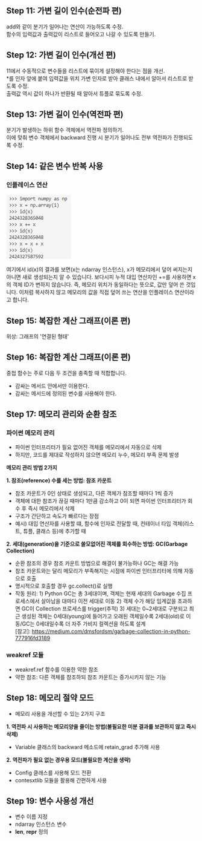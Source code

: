 ## Step 11: 가변 길이 인수(순전파 편)

add와 같이 분기가 일어나는 연산이 가능하도록 수정.  
함수의 입력값과 출력값이 리스트로 들어오고 나갈 수 있도록 만들기.

## Step 12: 가변 길이 인수(개선 편)

11에서 수동적으로 변수들을 리스트에 묶이게 설정해야 한다는 점을 개선.  
*를 인자 앞에 붙여 입력값을 위치 가변 인자로 받아 클래스 내에서 알아서 리스트로 받도록 수정.  
출력값 역시 값이 하나가 반환될 때 알아서 튜플로 묶도록 수정.

## Step 13: 가변 길이 인수(역전파 편)

분기가 발생하는 하위 함수 객체에서 역전파 정의하기.  
이에 맞춰 변수 객체에서 backward 진행 시 분기가 일어나도 전부 역전파가 진행되도록 수정.

## Step 14: 같은 변수 반복 사용

### 인플레이스 연산

![inplace](./inplace.png)

여기에서 id(x)의 결과를 보면(x는 ndarray 인스턴스), x가 메모리에서 덮어 써지는지 아니면 새로 생성되는지 알 수 있습니다. 보다시피 누적 대입 연산자인 +=를 사용하면 x의 객체 ID가 변하지 않습니다. 즉, 메모리 위치가 동일하다는 뜻으로, 값만 덮어 쓴 것입니다. 이처럼 복사하지 않고 메모리의 값을 직접 덮어 쓰는 연산을 인플레이스 연산이라고 합니다.

## Step 15: 복잡한 계산 그래프(이론 편)

위상: 그래프의 '연결된 형태'

## Step 16: 복잡한 계산 그래프(이론 편)

중첩 함수는 주로 다음 두 조건을 충족할 때 적합합니다.
- 감싸는 메서드 안에서만 이용한다.
- 감싸는 메서드에 정의된 변수를 사용해야 한다.

## Step 17: 메모리 관리와 순환 참조

### 파이썬 메모리 관리
- 파이썬 인터프리터가 필요 없어진 객체를 메모리에서 자동으로 삭제
- 하지만, 코드를 제대로 작성하지 않으면 메모리 누수, 메모리 부족 문제 발생  

**메모리 관리 방법 2가지**  

**1. 참조(reference) 수를 세는 방법: 참조 카운트**
- 참조 카운트가 0인 상태로 생성되고, 다른 객체가 참조할 때마다 1씩 증가
- 객체에 대한 참조가 끊길 때마다 1만큼 감소하고 0이 되면 파이썬 인터프리터가 회수 후 즉시 메모리에서 삭제
- 구조가 간단하고 속도가 빠르다는 장점
- 예시) 대입 연산자를 사용할 떄, 함수에 인자로 전달할 때, 컨테이너 타입 객체(리스트, 튜플, 클래스 등)에 추가할 때

**2. 세대(generation)을 기준으로 쓸모없어진 객체를 회수하는 방법: GC(Garbage Collection)**
- 순환 참조의 경우 참조 카운트 방법으로 해결이 불가능하나 GC는 해결 가능
- 참조 카운트와는 달리 메모리가 부족해지는 시점에 파이썬 인터프리터에 의해 자동으로 호출
- 명시적으로 호출할 경우 gc.collect()로 실행
- 작동 원리: 1) Python GC는 총 3세대이며, 객체는 현재 세대의 Garbage 수집 프로세스에서 살아남을 대마다 이전 세대로 이동 2) 객체 수가 해당 임계값을 초과하면 GC이 Collection 프로세스를 trigger(추적) 3) 세대는 0~2세대로 구분되고 최근 생성된 객체는 0세대(young)에 들어가고 오래된 객체일수록 2세대(old)로 이동/GC는 0세대일수록 더 자주 가비지 컬렉션을 하도록 설계  
[참고]: https://medium.com/dmsfordsm/garbage-collection-in-python-777916fd3189

### weakref 모듈
- weakref.ref 함수를 이용한 약한 참조
- 약한 참조: 다른 객체를 참조하되 참조 카운트는 증가시키지 않는 기능

## Step 18: 메모리 절약 모드
- 메모리 사용을 개선할 수 있는 2가지 구조  

**1. 역전파 시 사용하는 메모리양을 줄이는 방법(불필요한 미분 결과를 보관하지 않고 즉시 삭제)**
- Variable 클래스의 backward 메소드에 retain_grad 추가해 사용  

**2. 역전파가 필요 없는 경우용 모드(불필요한 계산을 생략)**
- Config 클래스를 사용해 모드 전환
- contesxtlib 모듈을 활용해 간편하게 사용

## Step 19: 변수 사용성 개선
- 변수 이름 지정
- ndarray 인스턴스 변수
- __len__, __repr__ 정의
